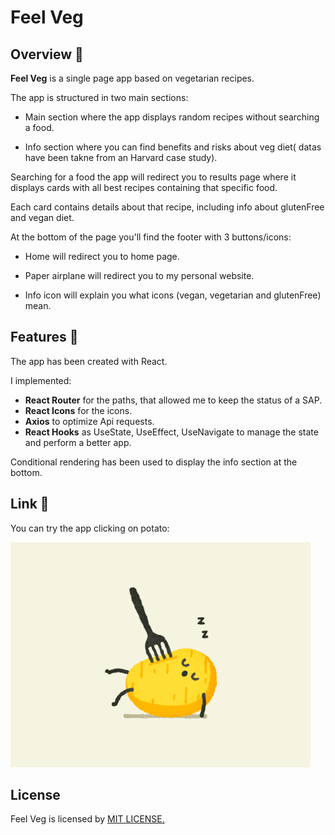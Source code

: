 # Feel Veg


## Overview 📖
**Feel Veg** is a single page app based on vegetarian recipes.

The app is structured in two main sections:

* Main section where the app displays random recipes without searching a food.

* Info section where you can find benefits and risks about veg diet( datas have been takne from an Harvard case study).


Searching for a food the app will redirect you to results page where it displays  cards with all best recipes containing that specific food.

Each card contains details about that recipe, including info about glutenFree and vegan diet.


At the bottom of the page you'll find the footer with 3 buttons/icons:

* Home will redirect you to home page.

* Paper airplane will redirect you to my personal website.

* Info icon will explain you what icons (vegan, vegetarian and glutenFree) mean.



## Features 📝

The app has been created with React.

I implemented:

* **React Router** for the paths, that allowed me to keep the status of a SAP.
* **React Icons** for the icons.
* **Axios** to optimize Api requests.
* **React Hooks** as UseState, UseEffect, UseNavigate to manage the state and perform a better app.


Conditional rendering has been used to display the info section at the bottom.

## Link 🔗

You can try the app clicking on potato:

<a href="https://feel-vegan.netlify.app"><img src="src/images/no.gif"></a>


## License 

Feel Veg is licensed by <a href="https://github.com/BrunoArrostini/LICENSE.md"> MIT LICENSE.


